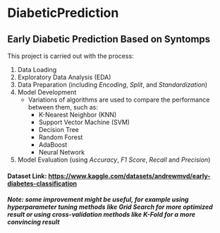 # DiabeticPrediction
## Early Diabetic Prediction Based on Syntomps

This project is carried out with the process:
1. Data Loading
2. Exploratory Data Analysis (EDA)
3. Data Preparation (including *Encoding*, *Split*, and *Standardization*)
4. Model Development
   * Variations of algorithms are used to compare the performance between them, such as:
     * K-Nearest Neighbor (KNN)
     * Support Vector Machine (SVM)
     * Decision Tree
     * Random Forest
     * AdaBoost
     * Neural Network
5. Model Evaluation (using *Accuracy*, *F1 Score*, *Recall* and *Precision*)

#### Dataset Link: https://www.kaggle.com/datasets/andrewmvd/early-diabetes-classification
##### Note: some improvement might be useful, for example using hyperparameter tuning methods like *Grid Search* for more optimized result or using cross-validation methods like *K-Fold* for a more convincing result
